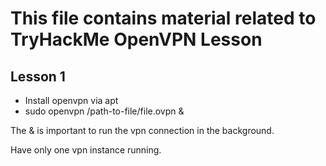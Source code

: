 # This file contains material related to TryHackMe OpenVPN Lesson

## Lesson 1

* Install openvpn via apt
* sudo openvpn /path-to-file/file.ovpn &

The & is important to run the vpn connection in the background.

Have only one vpn instance running.


